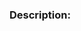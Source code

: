 ### Description:
<!--- Describe your changes in detail. -->

<!---
### Other notes:
-->

<br>

<!--- IMPORTANT: Use `Rebase and merge` after approval -->
